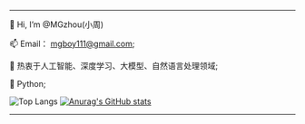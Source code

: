 -----------------------------------------------------

👋 Hi, I’m @MGzhou(小周)  <br />

📫 Email： [mgboy111@gmail.com](mailto:mgboy111@gmail.com);   <br />

🌱 热衷于人工智能、深度学习、大模型、自然语言处理领域;    <br />

💞️ Python;

![Top Langs](https://github-readme-stats.vercel.app/api/top-langs/?username=MGzhou&hide=ipynb,TypeScript,html,C++,Notebook,GLSL,TeX,SCSS&exclude_repo=MGzhou.github.io,py_learning&layout=compact) 
[![Anurag's GitHub stats](https://github-readme-stats.vercel.app/api?username=MGzhou&show_icons=true&line_height=20)](https://github.com/anuraghazra/github-readme-stats)

-----------------------------------------------------




<!--
**MGzhou/MGzhou** is a ✨ _special_ ✨ repository because its `README.md` (this file) appears on your GitHub profile.

Here are some ideas to get you started:

- 🔭 I’m currently working on ...
- 🌱 I’m currently learning ...
- 👯 I’m looking to collaborate on ...
- 🤔 I’m looking for help with ...
- 💬 Ask me about ...
- 📫 How to reach me: ...
- 😄 Pronouns: ...
- ⚡ Fun fact: ...
-->
